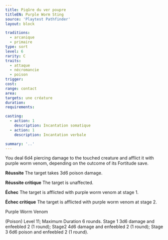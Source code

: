 ```yaml
---
title: Piqûre du ver poupre
titleEN: Purple Worm Sting
source: 'Playtest Pathfinder'
layout: block

traditions:
  - arcanique
  - primaire
type: sort
level: 6
rarity: C
traits:
  - attaque
  - nécromancie
  - poison
trigger: 
cost: 
range: contact
area: 
targets: une créature
duration: 
requirements: 

casting:
  - action: 1
    description: Incantation somatique
  - action: 1
    description: Incantation verbale

summary: '..'
---
```

You deal 6d4 piercing damage to the touched creature and afflict it with purple worm venom, depending on the outcome of its Fortitude save.

**Réussite** The target takes 3d6 poison damage.

**Réussite critique** The target is unaffected.

**Échec** The target is afflicted with purple worm venom at stage 1.

**Échec critique** The target is afflicted with purple worm venom at stage 2.

Purple Worm Venom

(Poison) Level 11; Maximum Duration 6 rounds. Stage 1 3d6 damage and enfeebled 2 (1 round); Stage2 4d6 damage and enfeebled 2 (1 round); Stage 3 6d6 poison and enfeebled 2 (1 round).